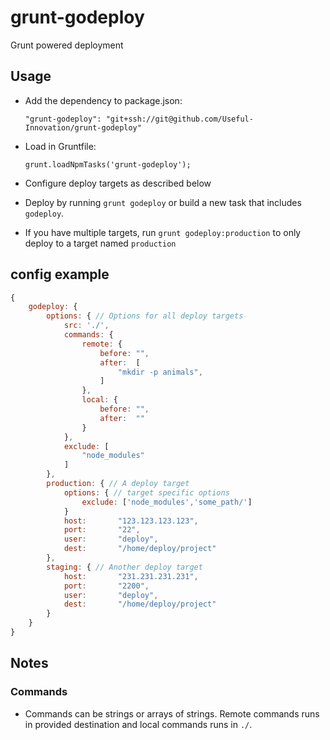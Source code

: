 # grunt-godeploy
Grunt powered deployment

## Usage

 - Add the dependency to package.json:

    `"grunt-godeploy": "git+ssh://git@github.com/Useful-Innovation/grunt-godeploy"`

 - Load in Gruntfile:

    `grunt.loadNpmTasks('grunt-godeploy');`

 - Configure deploy targets as described below

 - Deploy by running `grunt godeploy` or build a new task that includes `godeploy`.
 - If you have multiple targets, run `grunt godeploy:production` to only deploy to a target named `production`


## config example
```javascript
{
    godeploy: {
        options: { // Options for all deploy targets
            src: './',
            commands: {
                remote: {
                    before: "",
                    after:  [
                        "mkdir -p animals",
                    ]
                },
                local: {
                    before: "",
                    after:  ""
                }
            },
            exclude: [
                "node_modules"
            ]
        },
        production: { // A deploy target
            options: { // target specific options
                exclude: ['node_modules','some_path/']
            }
            host:       "123.123.123.123",
            port:       "22",
            user:       "deploy",
            dest:       "/home/deploy/project"
        },
        staging: { // Another deploy target
            host:       "231.231.231.231",
            port:       "2200",
            user:       "deploy",
            dest:       "/home/deploy/project"
        }
    }
}
```

## Notes

### Commands
 - Commands can be strings or arrays of strings. Remote commands runs in provided destination and local commands runs in `./`.
